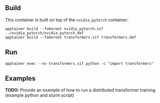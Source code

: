 ## Build
This container is built on top of the `nvidia_pytorch` container:

```shell
apptainer build --fakeroot nvidia_pytorch.sif ../nvidia_pytorch/nvidia_pytorch.def
apptainer build --fakeroot transformers.sif transformers.def
```

## Run
```shell
apptainer exec --nv transformers.sif python -c "import transformers"
```

## Examples
**TODO:** Provide an example of how to run a distributed transformer training (example python and slurm script)
